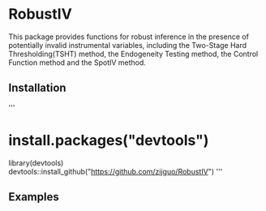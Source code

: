 # RobustIV
This package provides functions for robust inference in the presence of potentially invalid instrumental variables, including the Two-Stage Hard Thresholding(TSHT) method, the Endogeneity Testing method, the Control Function method and the SpotIV method.


## Installation
'''
# install.packages("devtools")
library(devtools)
devtools::install_github("https://github.com/zijguo/RobustIV")
'''


## Examples
